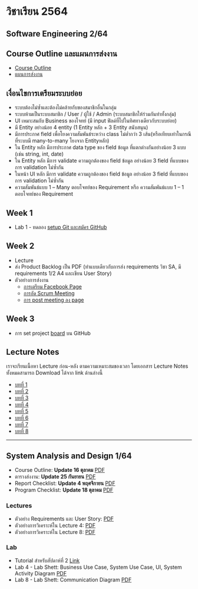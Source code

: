 # วิชาเรียน 2564

## Software Engineering 2/64

## Course Outline และแผนการส่งงาน
  * [Course Outline](https://www.dropbox.com/s/wn3t6bhmz09gboh/SE_64_523332.pdf?dl=0)
  * [แผนการส่งงาน](https://www.dropbox.com/s/iu7w7o2h2sjl65k/work_plan64.pdf?dl=0)

## เงื่อนไขการเตรียมระบบย่อย
  - ระบบต้องไม่ซ้ำและต้องไม่คล้ายกับของสมาชิกอื่นในกลุ่ม
  - ระบบห้ามเป็นระบบสมาชิก / User / ผู้ใช้ / Admin (ระบบสมาชิกให้ร่วมกันทำทั้งกลุ่ม)
  - UI เหมาะสมกับ Business ของโจทย์ (มี input ฟิลด์ที่ไปในทิศทางเดียวกับระบบย่อย)
  - มี Entity อย่างน้อย 4 entity (1 Entity หลัก + 3 Entity สนับสนุน)
  - มีการประกาศ field เพื่อโยงความสัมพันธ์ระหว่าง class ไม่ต่ำกว่า 3 เส้น(หรือเทียบเท่าในกรณีที่ระบบมี many-to-many โยงจาก Entityหลัก)
  - ใน Entity หลัก มีการประกาศ data type ของ field ข้อมูล ที่แตกต่างกันอย่างน้อย 3 แบบ (เช่น string, int, date)
  - ใน Entity หลัก มีการ validate ความถูกต้องของ field ข้อมูล อย่างน้อย 3 field ที่แบบของการ validation ไม่ซ้ำกัน
  - ในหน้า UI หลัก มีการ validate ความถูกต้องของ field ข้อมูล อย่างน้อย 3 field ที่แบบของการ validation ไม่ซ้ำกัน
  - ความสัมพันธ์แบบ 1 – Many ตอบโจทย์ของ Requirement หรือ ความสัมพันธ์แบบ 1 – 1 ตอบโจทย์ของ Requirement

## Week 1
  * Lab 1 - ทดลอง [setup Git และสมัคร GitHub](https://www.dropbox.com/s/o1bnhi8pa3jvy45/SE_64_lab1.pdf?dl=0)
## Week 2
  * Lecture
  * ส่ง Product Backlog เป็น PDF (ทำแบบเดียวกับการส่ง requirements วิชา SA, มี requirements 1/2 A4 และเขียน User Story)
  * ตัวอย่างการส่งงาน 
    * [การเตรียม Facebook Page](https://www.dropbox.com/s/dknuy9t8r482j05/%E0%B8%95%E0%B8%B1%E0%B8%A7%E0%B8%AD%E0%B8%A2%E0%B9%88%E0%B8%B2%E0%B8%87%E0%B8%81%E0%B8%B2%E0%B8%A3%E0%B8%AA%E0%B8%A3%E0%B9%89%E0%B8%B2%E0%B8%87%20page.jpg?dl=0)
    * [การอัด Scrum Meeting](https://www.dropbox.com/s/lj5n24qhf88efch/video-1606806992.mp4?dl=0)
    * [การ post meeting ลง page](https://www.dropbox.com/s/26p39ptg1ixritq/%E0%B8%95%E0%B8%B1%E0%B8%A7%E0%B8%AD%E0%B8%A2%E0%B9%88%E0%B8%B2%E0%B8%87%E0%B8%81%E0%B8%B2%E0%B8%A3%20post%20%E0%B9%83%E0%B8%99%20Facebook%20page.jpg?dl=0)
## Week 3
  * การ set project [board](https://www.dropbox.com/s/mtzte8ayev6yhk7/SUT%20Github.pdf?dl=0) บน GitHub


## Lecture Notes
เราจะเรียนเนื้อหา Lecture ก่อน-หลัง ตามความเหมาะสมของเวลา โดยเอกสาร Lecture Notes ทั้งหมดสามารถ Download ได้จาก link ด้านล่างนี้
  * [บทที่ 1](https://www.dropbox.com/s/hqa7jo11y3dowke/07_ch_01.pdf?dl=0)
  * [บทที่ 2](https://www.dropbox.com/s/lp52sxatq5qku4b/08_ch_02.pdf?dl=0)
  * [บทที่ 3](https://www.dropbox.com/s/vtes9ch8w1epzqp/09_ch_03.pdf?dl=0)
  * [บทที่ 4](https://www.dropbox.com/s/xoaacfns5vw9gy2/10_ch_04.pdf?dl=0)
  * [บทที่ 5](https://www.dropbox.com/s/zhzyrevk0z1osvs/11_ch_05.pdf?dl=0)
  * [บทที่ 6](https://www.dropbox.com/s/hb9aemkhvtn6n89/12_ch_06.pdf?dl=0)
  * [บทที่ 7](https://www.dropbox.com/s/j2vfbvwt785ja5n/13_ch_07.pdf?dl=0)
  * [บทที่ 8](https://www.dropbox.com/s/y0tbq118loj814u/14_ch_08.pdf?dl=0)
---


## System Analysis and Design 1/64

  * Course Outline: **Update 16 ตุลาคม** [PDF](https://www.dropbox.com/s/gkpnt9kb4n0ek2t/SA_64_523331_3.pdf?dl=0)
  * ตารางส่งงาน: **Update 25 กันยายน** [PDF](https://www.dropbox.com/s/wlw59yqqlc5iv9m/SA64_work_submission_2.pdf?dl=0)
  * Report Checklist: **Update 4 พฤศจิกายน** [PDF](https://www.dropbox.com/s/mdgw6fxiev53lbw/report_checklist_64.pdf?dl=0)
  * Program Checklist: **Update 18 ตุลาคม** [PDF](https://www.dropbox.com/s/4rnjzvoeit36fba/program_checklist_64.pdf?dl=0)

### Lectures
  * ตัวอย่าง Requirements และ User Story: [PDF](https://www.dropbox.com/s/2s9ek849wd7jh9j/%E0%B8%95%E0%B8%B1%E0%B8%A7%E0%B8%AD%E0%B8%A2%E0%B9%88%E0%B8%B2%E0%B8%87%20Requirements%20%E0%B9%81%E0%B8%A5%E0%B8%B0%20User%20Story.pdf?dl=0)
  * ตัวอย่างการวิเคราะห์ใน Lecture 4: [PDF](https://www.dropbox.com/s/nyw1jcdhaa9fku0/LECTURE_4.pdf?dl=0)
  * ตัวอย่างการวิเคราะห์ใน Lecture 8: [PDF](https://www.dropbox.com/s/phxsr76a9z3tg2j/Lecture%208%20-%20Communication%20Diagram.pdf?dl=0)

### Lab
  * Tutorial สำหรับสัปดาห์ที่ 2 [Link](https://youneedawiki.com/app/page/17FTZ_CLOHYCc086OiVEMateNcUWzVY8aJs1YWeGRWPY?fbclid=IwAR1wL9yTbWiOrLzQ4uaSJbBYL2Nnfm7cbinFl_Dpz2W-gA-1X1MOSDrnE2s)
  * Lab 4 - Lab Shett: Business Use Case, System Use Case, UI, System Activity Diagram [PDF](https://www.dropbox.com/s/a2f2r0j79i634od/SA_64_lab4.pdf?dl=0)
  * Lab 8 - Lab Shett: Communication Diagram [PDF](https://www.dropbox.com/s/lu7ifdw4sp15qqv/SA_64_lab8.pdf?dl=0)
